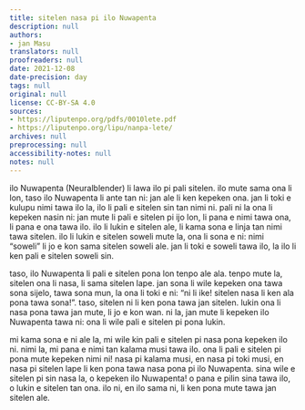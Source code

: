 ```yaml
---
title: sitelen nasa pi ilo Nuwapenta
description: null
authors:
- jan Masu
translators: null
proofreaders: null
date: 2021-12-08
date-precision: day
tags: null
original: null
license: CC-BY-SA 4.0
sources:
- https://liputenpo.org/pdfs/0010lete.pdf
- https://liputenpo.org/lipu/nanpa-lete/
archives: null
preprocessing: null
accessibility-notes: null
notes: null
---
```


ilo Nuwapenta (Neuralblender) li lawa ilo pi pali sitelen. ilo mute sama ona li lon, taso ilo Nuwapenta li ante tan ni: jan ale li ken kepeken ona. jan li toki e kulupu nimi tawa ilo la, ilo li pali e sitelen sin tan nimi ni. pali ni la ona li kepeken nasin ni: jan mute li pali e sitelen pi ijo lon, li pana e nimi tawa ona, li pana e ona tawa ilo. ilo li lukin e sitelen ale, li kama sona e linja tan nimi tawa sitelen. ilo li lukin e sitelen soweli mute la, ona li sona e ni: nimi “soweli” li jo e kon sama sitelen soweli ale. jan li toki e soweli tawa ilo, la ilo li ken pali e sitelen soweli sin.

taso, ilo Nuwapenta li pali e sitelen pona lon tenpo ale ala. tenpo mute la, sitelen ona li nasa, li sama sitelen lape. jan sona li wile kepeken ona tawa sona sijelo, tawa sona mun, la ona li toki e ni: “ni li ike! sitelen nasa li ken ala pona tawa sona!”. taso, sitelen ni li ken pona tawa jan sitelen. lukin ona li nasa pona tawa jan mute, li jo e kon wan. ni la, jan mute li kepeken ilo Nuwapenta tawa ni: ona li wile pali e sitelen pi pona lukin.

mi kama sona e ni ale la, mi wile kin pali e sitelen pi nasa pona kepeken ilo ni. nimi la, mi pana e nimi tan kalama musi tawa ilo. ona li pali e sitelen pi pona mute kepeken nimi ni! nasa pi kalama musi, en nasa pi toki musi, en nasa pi sitelen lape li ken pona tawa nasa pona pi ilo Nuwapenta. sina wile e sitelen pi sin nasa la, o kepeken ilo Nuwapenta! o pana e pilin sina tawa ilo, o lukin e sitelen tan ona. ilo ni, en ilo sama ni, li ken pona mute tawa jan sitelen ale.